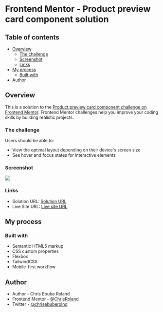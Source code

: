 # Frontend Mentor - Product preview card component solution

## Table of contents

- [Overview](#overview)
  - [The challenge](#the-challenge)
  - [Screenshot](#screenshot)
  - [Links](#links)
- [My process](#my-process)
  - [Built with](#built-with)
- [Author](#author)

## Overview

This is a solution to the [Product preview card component challenge on Frontend Mentor](https://www.frontendmentor.io/challenges/product-preview-card-component-GO7UmttRfa). Frontend Mentor challenges help you improve your coding skills by building realistic projects. 

### The challenge

Users should be able to:

- View the optimal layout depending on their device's screen size
- See hover and focus states for interactive elements

### Screenshot

![](./screenshot.jpg)

### Links

- Solution URL: [Solution URL](https://www.frontendmentor.io/solutions/product-preview-card-with-htmlcsstailwindcss-YLFqwjYe4z)
- Live Site URL: [Live site URL](https://chrisroland.github.io/Product-Preview-Card)

## My process

### Built with

- Semantic HTML5 markup
- CSS custom properties
- Flexbox
- TailwindCSS
- Mobile-first workflow

## Author

- Author - Chris Ebube Roland
- Frontend Mentor - [@ChrisRoland](https://www.frontendmentor.io/profile/ChrisRoland)
- Twitter - [@chrisebuberolnd](https://www.twitter.com/chrisebuberolnd)
